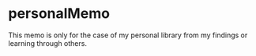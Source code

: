# personalMemo
This memo is only for the case of my personal library from my findings or learning through others.
